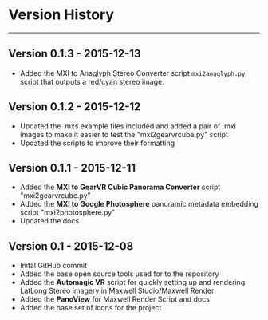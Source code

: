 <a name="version-history"></a>
# Version History #
----

## Version 0.1.3 - 2015-12-13 ##

- Added the MXI to Anaglyph Stereo Converter script `mxi2anaglyph.py` script that outputs a red/cyan stereo image.

## Version 0.1.2 - 2015-12-12 ##

- Updated the .mxs example files included and added a pair of .mxi images to make it easier to test the "mxi2gearvrcube.py" script
- Updated the scripts to improve their formatting


## Version 0.1.1 - 2015-12-11 ##

- Added the **MXI to GearVR Cubic Panorama Converter** script "mxi2gearvrcube.py"
- Added the **MXI to Google Photosphere** panoramic metadata embedding script "mxi2photosphere.py"
- Updated the docs

## Version 0.1 - 2015-12-08 ##

- Inital GitHub commit
- Added the base open source tools used for to the repository
- Added the **Automagic VR** script for quickly setting up and rendering LatLong Stereo imagery in Maxwell Studio/Maxwell Render
- Added the **PanoView** for Maxwell Render Script and docs
- Added the base set of icons for the project
